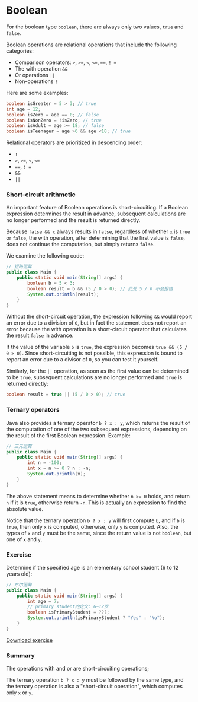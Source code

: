 <!-- TRANSLATED by md-translate -->
# Boolean

For the boolean type `boolean`, there are always only two values, `true` and `false`.

Boolean operations are relational operations that include the following categories:

* Comparison operators: `>`, `>=`, `<`, `<=`, `==`, `! =`
* The with operation `&&`
* Or operations `||`
* Non-operations `! `

Here are some examples:

```java
boolean isGreater = 5 > 3; // true
int age = 12;
boolean isZero = age == 0; // false
boolean isNonZero = !isZero; // true
boolean isAdult = age >= 18; // false
boolean isTeenager = age >6 && age <18; // true
```

Relational operators are prioritized in descending order:

* `! `
* `>`, `>=`, `<`, `<=`
* `==`, `! =`
* `&&`
* `||`

### Short-circuit arithmetic ###

An important feature of Boolean operations is short-circuiting. If a Boolean expression determines the result in advance, subsequent calculations are no longer performed and the result is returned directly.

Because `false && x` always results in `false`, regardless of whether `x` is `true` or `false`, the with operation, after determining that the first value is `false`, does not continue the computation, but simply returns `false`.

We examine the following code:

```java
// 短路运算
public class Main {
    public static void main(String[] args) {
        boolean b = 5 < 3;
        boolean result = b && (5 / 0 > 0); // 此处 5 / 0 不会报错
        System.out.println(result);
    }
}
```

Without the short-circuit operation, the expression following `&&` would report an error due to a division of `0`, but in fact the statement does not report an error because the with operation is a short-circuit operator that calculates the result `false` in advance.

If the value of the variable `b` is `true`, the expression becomes `true && (5 / 0 > 0)`. Since short-circuiting is not possible, this expression is bound to report an error due to a divisor of `0`, so you can test it yourself.

Similarly, for the `||` operation, as soon as the first value can be determined to be `true`, subsequent calculations are no longer performed and `true` is returned directly:

```java
boolean result = true || (5 / 0 > 0); // true
```

### Ternary operators

Java also provides a ternary operator `b ? x : y`, which returns the result of the computation of one of the two subsequent expressions, depending on the result of the first Boolean expression. Example:

```java
// 三元运算
public class Main {
    public static void main(String[] args) {
        int n = -100;
        int x = n >= 0 ? n : -n;
        System.out.println(x);
    }
}
```

The above statement means to determine whether `n >= 0` holds, and return `n` if it is `true`, otherwise return `-n`. This is actually an expression to find the absolute value.

Notice that the ternary operation `b ? x : y` will first compute `b`, and if `b` is `true`, then only `x` is computed, otherwise, only `y` is computed. Also, the types of `x` and `y` must be the same, since the return value is not `boolean`, but one of `x` and `y`.

### Exercise

Determine if the specified age is an elementary school student (6 to 12 years old):

```java
// 布尔运算
public class Main {
    public static void main(String[] args) {
        int age = 7;
        // primary student的定义: 6~12岁
        boolean isPrimaryStudent = ???;
        System.out.println(isPrimaryStudent ? "Yes" : "No");
    }
}
```

[Download exercise](basic-boolean.zip)

### Summary

The operations with and or are short-circuiting operations;

The ternary operation `b ? x : y` must be followed by the same type, and the ternary operation is also a "short-circuit operation", which computes only `x` or `y`.